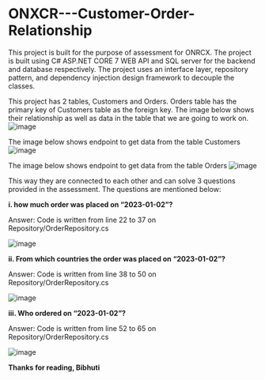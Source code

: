 # ONXCR---Customer-Order-Relationship
This project is built for the purpose of assessment for ONRCX. The project is built using C# ASP.NET CORE 7 WEB API and SQL server for the backend and database respectively. The project uses an interface layer, repository pattern, and dependency injection design framework to decouple the classes. 

This project has 2 tables, Customers and Orders.  Orders table has the primary key of Customers table as the foreign key. 
The image below shows their relationship as well as data in the table that we are going to work on.
![image](https://user-images.githubusercontent.com/12985759/227745583-4168edd9-4d64-4c50-82f4-712b2f755e47.png)

The image below shows endpoint to get data from the table Customers
![image](https://user-images.githubusercontent.com/12985759/227745618-78db1bb4-e740-45a2-b27a-77409029b312.png)

The image below shows endpoint to get data from the table Orders
![image](https://user-images.githubusercontent.com/12985759/227745628-a29b17fc-aa25-446a-a192-30c5812ad8a9.png)

This way they are connected to each other and can solve 3 questions provided in the assessment. The questions are mentioned below:

**i. how much order was placed on “2023-01-02”?**

Answer:
Code is written from line 22 to 37 on Repository/OrderRepository.cs

![image](https://user-images.githubusercontent.com/12985759/227745486-11a49f8a-a595-444c-a285-cbf2ab81997f.png)
        
**ii. From which countries the order was placed on “2023-01-02”?**

Answer:
Code is written from line 38 to 50 on Repository/OrderRepository.cs

![image](https://user-images.githubusercontent.com/12985759/227745497-690ef833-3bc1-4789-b196-5909ab607341.png)

**iii. Who ordered on “2023-01-02”?**

Answer:
Code is written from line 52 to 65 on Repository/OrderRepository.cs

![image](https://user-images.githubusercontent.com/12985759/227745506-ad1cd787-f393-4c6e-9bad-b9851d078df1.png)

**Thanks for reading,
Bibhuti**

 

